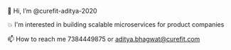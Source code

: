 👋 Hi, I’m @curefit-aditya-2020

💥 I'm interested in building scalable microservices for product companies

📫 How to reach me 7384449875 or aditya.bhagwat@curefit.com

